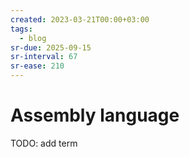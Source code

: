 ```yaml
---
created: 2023-03-21T00:00+03:00
tags:
  - blog
sr-due: 2025-09-15
sr-interval: 67
sr-ease: 210
---
```


# Assembly language

TODO: add term
